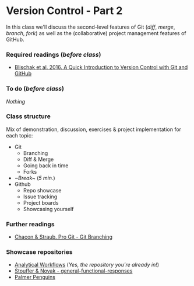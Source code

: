 # Version Control - Part 2
In this class we'll discuss the second-level features of Git (_diff_, _merge_, _branch_, _fork_) as well as the (collaborative) project management features of GitHub.

### Required readings (_before class_)
- [Blischak et al. 2016. A Quick Introduction to Version Control with Git and GitHub](../../readings/pdfs/Blischak2016.pdf)

### To do (_before class_)
_Nothing_

### Class structure
Mix of demonstration, discussion, exercises & project implementation for each topic:
- Git
	- Branching
	- Diff & Merge
	- Going back in time
	- Forks
- _~Break~_ (_5 min._)
-  Github
	- Repo showcase
	- Issue tracking
	- Project boards
	- Showcasing yourself

### Further readings
- [Chacon & Straub. Pro Git - Git Branching](https://git-scm.com/book/en/v2/Git-Branching-Branches-in-a-Nutshell)


### Showcase repositories
- [Analytical Workflows](https://github.com/analyticalworkflows/TeachingMaterials) (_Yes, the repository you're already in!_)
- [Stouffer & Novak - general-functional-responses](https://github.com/stoufferlab/general-functional-responses)
- [Palmer Penguins](https://github.com/allisonhorst/palmerpenguins)
